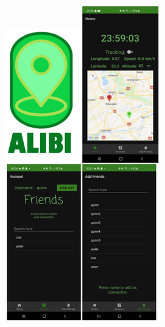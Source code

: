 <!DOCTYPE html>
<center>
<img src='logo_groot.png' width='200' >

<img src='Screenshot_20220323-235918_Alibi.jpg' width='200'>
<img src='Screenshot_20220324-000421_Alibi.jpg' width='194'>
<img src='Screenshot_20220324-000719_Alibi.jpg' width='194'>
